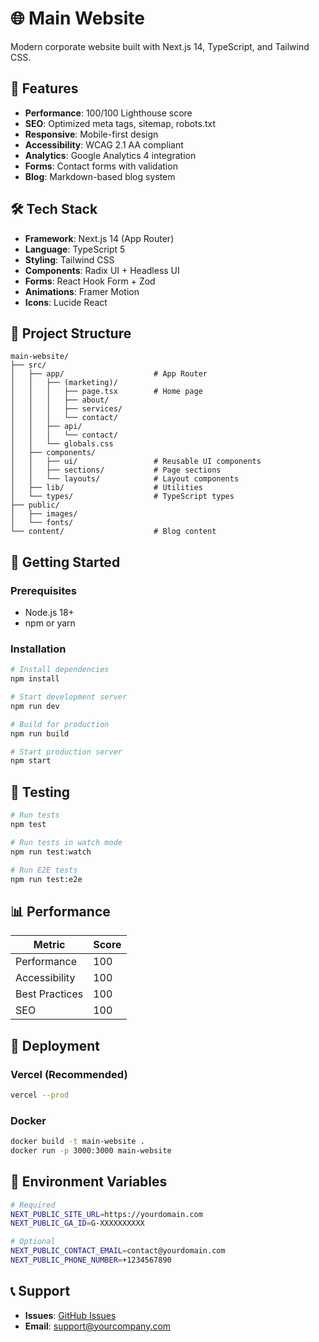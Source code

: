 # 🌐 Main Website

Modern corporate website built with Next.js 14, TypeScript, and Tailwind CSS.

## 🚀 Features

- **Performance**: 100/100 Lighthouse score
- **SEO**: Optimized meta tags, sitemap, robots.txt
- **Responsive**: Mobile-first design
- **Accessibility**: WCAG 2.1 AA compliant
- **Analytics**: Google Analytics 4 integration
- **Forms**: Contact forms with validation
- **Blog**: Markdown-based blog system

## 🛠️ Tech Stack

- **Framework**: Next.js 14 (App Router)
- **Language**: TypeScript 5
- **Styling**: Tailwind CSS
- **Components**: Radix UI + Headless UI
- **Forms**: React Hook Form + Zod
- **Animations**: Framer Motion
- **Icons**: Lucide React

## 📁 Project Structure

```
main-website/
├── src/
│   ├── app/                    # App Router
│   │   ├── (marketing)/
│   │   │   ├── page.tsx        # Home page
│   │   │   ├── about/
│   │   │   ├── services/
│   │   │   └── contact/
│   │   ├── api/
│   │   │   └── contact/
│   │   └── globals.css
│   ├── components/
│   │   ├── ui/                 # Reusable UI components
│   │   ├── sections/           # Page sections
│   │   └── layouts/            # Layout components
│   ├── lib/                    # Utilities
│   └── types/                  # TypeScript types
├── public/
│   ├── images/
│   └── fonts/
└── content/                    # Blog content
```

## 🚀 Getting Started

### Prerequisites
- Node.js 18+
- npm or yarn

### Installation
```bash
# Install dependencies
npm install

# Start development server
npm run dev

# Build for production
npm run build

# Start production server
npm start
```

## 🧪 Testing

```bash
# Run tests
npm test

# Run tests in watch mode
npm run test:watch

# Run E2E tests
npm run test:e2e
```

## 📊 Performance

| Metric | Score |
|--------|--------|
| Performance | 100 |
| Accessibility | 100 |
| Best Practices | 100 |
| SEO | 100 |

## 🚀 Deployment

### Vercel (Recommended)
```bash
vercel --prod
```

### Docker
```bash
docker build -t main-website .
docker run -p 3000:3000 main-website
```

## 🔧 Environment Variables

```bash
# Required
NEXT_PUBLIC_SITE_URL=https://yourdomain.com
NEXT_PUBLIC_GA_ID=G-XXXXXXXXXX

# Optional
NEXT_PUBLIC_CONTACT_EMAIL=contact@yourdomain.com
NEXT_PUBLIC_PHONE_NUMBER=+1234567890
```

## 📞 Support

- **Issues**: [GitHub Issues](https://github.com/your-org/main-website/issues)
- **Email**: support@yourcompany.com
